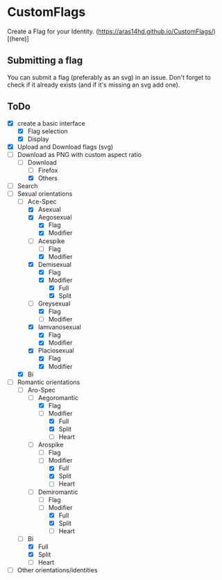 # CustomFlags
Create a Flag for your Identity. (https://aras14hd.github.io/CustomFlags/)[(here)]

## Submitting a flag
You can submit a flag (preferably as an svg) in an issue. Don't forget to check if it already exists (and if it's missing an svg add one).

## ToDo
 - [x] create a basic interface
    - [x] Flag selection
    - [x] Display
 - [x] Upload and Download flags (svg)
 - [ ] Download as PNG with custom aspect ratio
    - [ ] Download
        - [ ] Firefox
        - [x] Others
 - [ ] Search
 - [ ] Sexual orientations
    - [ ] Ace-Spec
        - [x] Asexual
        - [x] Aegosexual
            - [x] Flag
            - [x] Modifier
        - [ ] Acespike
            - [ ] Flag
            - [x] Modifier
        - [x] Demisexual
            - [x] Flag
            - [x] Modifier
                - [x] Full
                - [x] Split
        - [ ] Greysexual
            - [x] Flag
            - [ ] Modifier
        - [x] Iamvanosexual
            - [x] Flag
            - [x] Modifier
        - [x] Placiosexual
            - [x] Flag
            - [x] Modifier
    - [x] Bi
 - [ ] Romantic orientations
    - [ ] Aro-Spec
        - [ ] Aegoromantic
            - [x] Flag
            - [ ] Modifier
                - [x] Full
                - [x] Split
                - [ ] Heart
        - [ ] Arospike
            - [ ] Flag
            - [ ] Modifier
                - [x] Full
                - [x] Split
                - [ ] Heart
        - [ ] Demiromantic
            - [ ] Flag
            - [ ] Modifier
                - [x] Full
                - [x] Split
                - [ ] Heart
    - [ ] Bi
        - [x] Full
        - [x] Split
        - [ ] Heart
 - [ ] Other orientations/identities